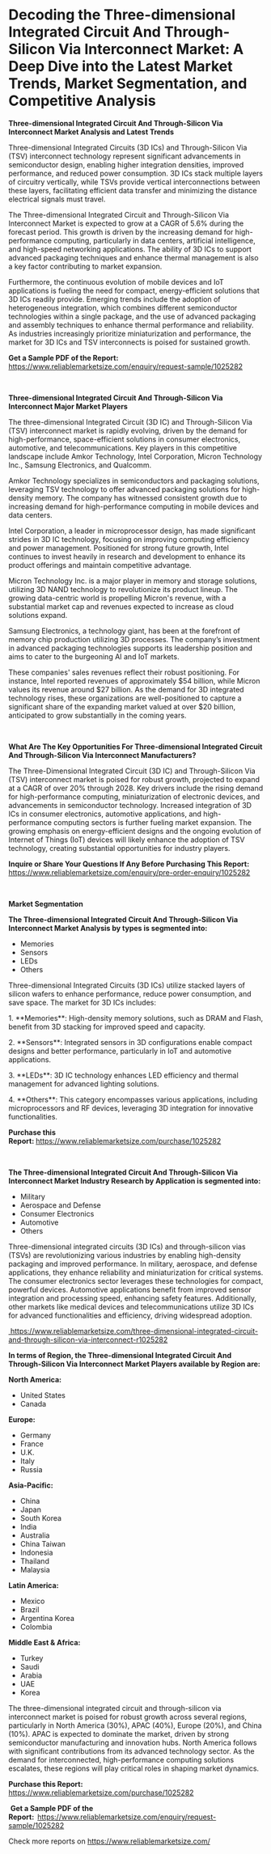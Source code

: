 <p><h1>Decoding the Three-dimensional Integrated Circuit And Through-Silicon Via Interconnect Market: A Deep Dive into the Latest Market Trends, Market Segmentation, and Competitive Analysis</h1></p><p><strong>Three-dimensional Integrated Circuit And Through-Silicon Via Interconnect Market Analysis and Latest Trends</strong></p>
<p><p>Three-dimensional Integrated Circuits (3D ICs) and Through-Silicon Via (TSV) interconnect technology represent significant advancements in semiconductor design, enabling higher integration densities, improved performance, and reduced power consumption. 3D ICs stack multiple layers of circuitry vertically, while TSVs provide vertical interconnections between these layers, facilitating efficient data transfer and minimizing the distance electrical signals must travel.</p><p>The Three-dimensional Integrated Circuit and Through-Silicon Via Interconnect Market is expected to grow at a CAGR of 5.6% during the forecast period. This growth is driven by the increasing demand for high-performance computing, particularly in data centers, artificial intelligence, and high-speed networking applications. The ability of 3D ICs to support advanced packaging techniques and enhance thermal management is also a key factor contributing to market expansion.</p><p>Furthermore, the continuous evolution of mobile devices and IoT applications is fueling the need for compact, energy-efficient solutions that 3D ICs readily provide. Emerging trends include the adoption of heterogeneous integration, which combines different semiconductor technologies within a single package, and the use of advanced packaging and assembly techniques to enhance thermal performance and reliability. As industries increasingly prioritize miniaturization and performance, the market for 3D ICs and TSV interconnects is poised for sustained growth.</p></p>
<p><strong>Get a Sample PDF of the Report:&nbsp;</strong> <a href="https://www.reliablemarketsize.com/enquiry/request-sample/1025282?utm_campaign=1901&utm_medium=2&utm_source=Github&utm_content=ia&utm_term=13022025&utm_id=three-dimensional-integrated-circuit-and-through-silicon-via-interconnect">https://www.reliablemarketsize.com/enquiry/request-sample/1025282</a></p>
<p>&nbsp;</p>
<p><strong>Three-dimensional Integrated Circuit And Through-Silicon Via Interconnect Major Market Players</strong></p>
<p><p>The three-dimensional Integrated Circuit (3D IC) and Through-Silicon Via (TSV) interconnect market is rapidly evolving, driven by the demand for high-performance, space-efficient solutions in consumer electronics, automotive, and telecommunications. Key players in this competitive landscape include Amkor Technology, Intel Corporation, Micron Technology Inc., Samsung Electronics, and Qualcomm. </p><p>Amkor Technology specializes in semiconductors and packaging solutions, leveraging TSV technology to offer advanced packaging solutions for high-density memory. The company has witnessed consistent growth due to increasing demand for high-performance computing in mobile devices and data centers.</p><p>Intel Corporation, a leader in microprocessor design, has made significant strides in 3D IC technology, focusing on improving computing efficiency and power management. Positioned for strong future growth, Intel continues to invest heavily in research and development to enhance its product offerings and maintain competitive advantage.</p><p>Micron Technology Inc. is a major player in memory and storage solutions, utilizing 3D NAND technology to revolutionize its product lineup. The growing data-centric world is propelling Micron's revenue, with a substantial market cap and revenues expected to increase as cloud solutions expand.</p><p>Samsung Electronics, a technology giant, has been at the forefront of memory chip production utilizing 3D processes. The company’s investment in advanced packaging technologies supports its leadership position and aims to cater to the burgeoning AI and IoT markets.</p><p>These companies' sales revenues reflect their robust positioning. For instance, Intel reported revenues of approximately $54 billion, while Micron values its revenue around $27 billion. As the demand for 3D integrated technology rises, these organizations are well-positioned to capture a significant share of the expanding market valued at over $20 billion, anticipated to grow substantially in the coming years.</p></p>
<p>&nbsp;</p>
<p><strong>What Are The Key Opportunities For Three-dimensional Integrated Circuit And Through-Silicon Via Interconnect Manufacturers?</strong></p>
<p><p>The Three-Dimensional Integrated Circuit (3D IC) and Through-Silicon Via (TSV) interconnect market is poised for robust growth, projected to expand at a CAGR of over 20% through 2028. Key drivers include the rising demand for high-performance computing, miniaturization of electronic devices, and advancements in semiconductor technology. Increased integration of 3D ICs in consumer electronics, automotive applications, and high-performance computing sectors is further fueling market expansion. The growing emphasis on energy-efficient designs and the ongoing evolution of Internet of Things (IoT) devices will likely enhance the adoption of TSV technology, creating substantial opportunities for industry players.</p></p>
<p><strong>Inquire or Share Your Questions If Any Before Purchasing This Report:</strong> <a href="https://www.reliablemarketsize.com/enquiry/pre-order-enquiry/1025282?utm_campaign=1901&utm_medium=2&utm_source=Github&utm_content=ia&utm_term=13022025&utm_id=three-dimensional-integrated-circuit-and-through-silicon-via-interconnect">https://www.reliablemarketsize.com/enquiry/pre-order-enquiry/1025282</a></p>
<p>&nbsp;</p>
<p><strong>Market Segmentation</strong></p>
<p><strong>The Three-dimensional Integrated Circuit And Through-Silicon Via Interconnect Market Analysis by types is segmented into:</strong></p>
<p><ul><li>Memories</li><li>Sensors</li><li>LEDs</li><li>Others</li></ul></p>
<p><p>Three-dimensional Integrated Circuits (3D ICs) utilize stacked layers of silicon wafers to enhance performance, reduce power consumption, and save space. The market for 3D ICs includes:</p><p>1. **Memories**: High-density memory solutions, such as DRAM and Flash, benefit from 3D stacking for improved speed and capacity.</p><p>2. **Sensors**: Integrated sensors in 3D configurations enable compact designs and better performance, particularly in IoT and automotive applications.</p><p>3. **LEDs**: 3D IC technology enhances LED efficiency and thermal management for advanced lighting solutions.</p><p>4. **Others**: This category encompasses various applications, including microprocessors and RF devices, leveraging 3D integration for innovative functionalities.</p></p>
<p><strong>Purchase this Report:&nbsp;</strong><a href="https://www.reliablemarketsize.com/purchase/1025282?utm_campaign=1901&utm_medium=2&utm_source=Github&utm_content=ia&utm_term=13022025&utm_id=three-dimensional-integrated-circuit-and-through-silicon-via-interconnect">https://www.reliablemarketsize.com/purchase/1025282</a></p>
<p>&nbsp;</p>
<p><strong>The Three-dimensional Integrated Circuit And Through-Silicon Via Interconnect Market Industry Research by Application is segmented into:</strong></p>
<p><ul><li>Military</li><li>Aerospace and Defense</li><li>Consumer Electronics</li><li>Automotive</li><li>Others</li></ul></p>
<p><p>Three-dimensional integrated circuits (3D ICs) and through-silicon vias (TSVs) are revolutionizing various industries by enabling high-density packaging and improved performance. In military, aerospace, and defense applications, they enhance reliability and miniaturization for critical systems. The consumer electronics sector leverages these technologies for compact, powerful devices. Automotive applications benefit from improved sensor integration and processing speed, enhancing safety features. Additionally, other markets like medical devices and telecommunications utilize 3D ICs for advanced functionalities and efficiency, driving widespread adoption.</p></p>
<p><a href="https://www.reliablemarketsize.com/three-dimensional-integrated-circuit-and-through-silicon-via-interconnect-r1025282?utm_campaign=1901&utm_medium=2&utm_source=Github&utm_content=ia&utm_term=13022025&utm_id=three-dimensional-integrated-circuit-and-through-silicon-via-interconnect">&nbsp;https://www.reliablemarketsize.com/three-dimensional-integrated-circuit-and-through-silicon-via-interconnect-r1025282</a></p>
<p><strong>In terms of Region, the Three-dimensional Integrated Circuit And Through-Silicon Via Interconnect Market Players available by Region are:</strong></p>
<p>
    <p> <strong> North America: </strong>
        <ul>
            <li>United States</li>
            <li>Canada</li>
        </ul>
        </p> 
    <p> <strong> Europe: </strong>
        <ul>
            <li>Germany</li>
            <li>France</li>
            <li>U.K.</li>
            <li>Italy</li>
            <li>Russia</li>
        </ul>
        </p> 
    <p> <strong> Asia-Pacific: </strong>
        <ul>
            <li>China</li>
            <li>Japan</li>
            <li>South Korea</li>
            <li>India</li>
            <li>Australia</li>
            <li>China Taiwan</li>
            <li>Indonesia</li>
            <li>Thailand</li>
            <li>Malaysia</li>
        </ul>
        </p> 
    <p> <strong> Latin America: </strong>
        <ul>
            <li>Mexico</li>
            <li>Brazil</li>
            <li>Argentina Korea</li>
            <li>Colombia</li>
        </ul>
        </p> 
    <p> <strong> Middle East & Africa: </strong>
        <ul>
            <li>Turkey</li>
            <li>Saudi</li>
            <li>Arabia</li>
            <li>UAE</li>
            <li>Korea</li>
        </ul>
    </p>
    </p>
<p><p>The three-dimensional integrated circuit and through-silicon via interconnect market is poised for robust growth across several regions, particularly in North America (30%), APAC (40%), Europe (20%), and China (10%). APAC is expected to dominate the market, driven by strong semiconductor manufacturing and innovation hubs. North America follows with significant contributions from its advanced technology sector. As the demand for interconnected, high-performance computing solutions escalates, these regions will play critical roles in shaping market dynamics.</p></p>
<p><strong>Purchase this Report: </strong><a href="https://www.reliablemarketsize.com/purchase/1025282?utm_campaign=1901&utm_medium=2&utm_source=Github&utm_content=ia&utm_term=13022025&utm_id=three-dimensional-integrated-circuit-and-through-silicon-via-interconnect">https://www.reliablemarketsize.com/purchase/1025282</a></p>
<p>&nbsp;<strong>Get a Sample PDF of the Report:&nbsp;&nbsp;</strong><a href="https://www.reliablemarketsize.com/enquiry/request-sample/1025282?utm_campaign=1901&utm_medium=2&utm_source=Github&utm_content=ia&utm_term=13022025&utm_id=three-dimensional-integrated-circuit-and-through-silicon-via-interconnect">https://www.reliablemarketsize.com/enquiry/request-sample/1025282</a></p>
<p><strong></strong></p>
<p>Check more reports on <a href="https://www.reliablemarketsize.com/?utm_campaign=1901&utm_medium=2&utm_source=Github&utm_content=ia&utm_term=13022025&utm_id=three-dimensional-integrated-circuit-and-through-silicon-via-interconnect">https://www.reliablemarketsize.com/</a></p>